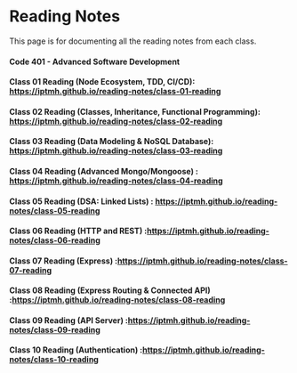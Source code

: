 # Reading Notes
This page is for documenting all the reading notes from each class.

#### Code 401 - Advanced Software Development

#### Class 01 Reading (Node Ecosystem, TDD, CI/CD): https://iptmh.github.io/reading-notes/class-01-reading

#### Class 02 Reading (Classes, Inheritance, Functional Programming): https://iptmh.github.io/reading-notes/class-02-reading

#### Class 03 Reading (Data Modeling & NoSQL Database): https://iptmh.github.io/reading-notes/class-03-reading

#### Class 04 Reading (Advanced Mongo/Mongoose) : https://iptmh.github.io/reading-notes/class-04-reading

#### Class 05 Reading (DSA: Linked Lists) : https://iptmh.github.io/reading-notes/class-05-reading

#### Class 06 Reading (HTTP and REST) :https://iptmh.github.io/reading-notes/class-06-reading

#### Class 07 Reading (Express) :https://iptmh.github.io/reading-notes/class-07-reading

#### Class 08 Reading (Express Routing & Connected API) :https://iptmh.github.io/reading-notes/class-08-reading

#### Class 09 Reading (API Server) :https://iptmh.github.io/reading-notes/class-09-reading

#### Class 10 Reading (Authentication) :https://iptmh.github.io/reading-notes/class-10-reading


